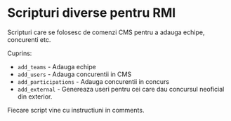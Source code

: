 # Scripturi diverse pentru RMI

Scripturi care se folosesc de comenzi CMS pentru a adauga echipe, concurenti
etc.

Cuprins:

* `add_teams` - Adauga echipe
* `add_users` - Adauga concurentii in CMS
* `add_participations` - Adauga concurentii in concurs
* `add_external` - Genereaza useri pentru cei care dau concursul neoficial din
	exterior.

Fiecare script vine cu instructiuni in comments.
